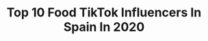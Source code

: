 ---
title: Top 10 Food TikTok Influencers In Spain In 2020
description: >-
  Find top food TikTok influencers in Spain in 2020. Most popular hashtags: #chocolate #dessert #croissant #comer.
platform: TikTok
profiles:
  - username: "chef_daniels"
    fullname: >-
      Chef Daniels
    location: "Spain"
    followers: 85808
    engagement: 657
    commentsToLikes: 0.009413
    id: cka6blb540pl60i788sl22xty
    verified: false
    hashtags: "#champagne, #lazy, #choco, #milan"
  - username: "notregularfood"
    fullname: >-
      notregularfood
    location: "Spain"
    followers: 2179
    engagement: 495
    commentsToLikes: 0.020231
    id: ckacf8pmcpy9d0i78dttl0kf5
    verified: false
    hashtags: "#parati"
  - username: "losrubialesfamily"
    fullname: >-
      Loredana Elena Cozma
    location: "Spain"
    followers: 6247
    engagement: 1146
    commentsToLikes: 0.047543
    id: cka0rvo0biq2m0i78l3mrdecz
    verified: false
    hashtags: "#transition, #makeuptutorial, #carrito, #pastel"
  - username: "concococompro"
    fullname: >-
      ConCocoCompro
    location: "Spain"
    followers: 5855
    engagement: 523
    commentsToLikes: 0.097113
    id: cka0tfjo9pnjk0i78ka4zwl40
    verified: false
    hashtags: "#bocadillo, #compra, #cafe, #donuts"
  - username: "beaorviz"
    fullname: >-
      Bea
    location: "Spain"
    followers: 29849
    engagement: 844
    commentsToLikes: 0.032069
    id: ck8zazusq3mvp0j78sx27crum
    verified: false
    hashtags: "#tofu, #thankyou, #imjustakid, #superstitious"
  - username: "thatrestaurant"
    fullname: >-
      That Restaurant
    location: "Spain"
    followers: 151451
    engagement: 1490
    commentsToLikes: 0.003759
    id: ck7zog3objqbr0j78p4houblv
    verified: false
    hashtags: "#foodie, #waffles, #icecream, #chicken"
  - username: "whitelakasito"
    fullname: >-
      Whitelakasito
    location: "Spain"
    followers: 7905
    engagement: 462
    commentsToLikes: 0.051810
    id: ckamj9esjned50i78f8c6moig
    verified: false
    hashtags: "#sunny, #nomelocreo, #mask, #rainyday"
  - username: "tictacyummy"
    fullname: >-
      Tic tac yummy
    location: "Spain"
    followers: 62070
    engagement: 894
    commentsToLikes: 0.008210
    id: ck8uflsz229js0j78nevb01qx
    verified: false
    hashtags: "#banana, #bizcocho, #easybread, #glutenfree"
  - username: "saynacho"
    fullname: >-
      Nacho Sin Queso
    location: "Spain"
    followers: 16021
    engagement: 1034
    commentsToLikes: 0.021883
    id: ckaftrwfr6lye0i785xou5ds7
    verified: false
    hashtags: "#mushrooms, #sourcream, #vegan, #fancy"
  - username: "lailalyl"
    fullname: >-
      Lay🥀
    location: "Spain"
    followers: 16927
    engagement: 1143
    commentsToLikes: 0.017170
    id: cka0s3jusjptz0i78h2jc95pu
    verified: false
    hashtags: "#shrek, #patricio, #timonypumba, #princesa"
---